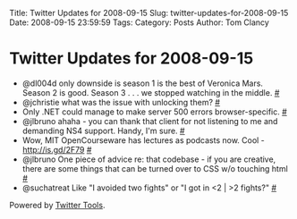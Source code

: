 Title: Twitter Updates for 2008-09-15
Slug: twitter-updates-for-2008-09-15
Date: 2008-09-15 23:59:59
Tags: 
Category: Posts
Author: Tom Clancy

# Twitter Updates for 2008-09-15

<ul>
	<li>@dl004d only downside is season 1 is the best of Veronica Mars. Season 2 is good. Season 3 . . . we stopped watching in the middle. <a href="http://twitter.com/tclancy/statuses/921965055">#</a></li>
	<li>@jchristie what was the issue with unlocking them? <a href="http://twitter.com/tclancy/statuses/922033463">#</a></li>
	<li>Only .NET could manage to make server 500 errors browser-specific. <a href="http://twitter.com/tclancy/statuses/922091236">#</a></li>
	<li>@jlbruno ahaha - you can thank that client for not listening to me and demanding NS4 support. Handy, I'm sure. <a href="http://twitter.com/tclancy/statuses/922154779">#</a></li>
	<li>Wow, MIT OpenCourseware has lectures as podcasts now. Cool - <a href="http://is.gd/2F79" rel="nofollow">http://is.gd/2F79</a> <a href="http://twitter.com/tclancy/statuses/922155500">#</a></li>
	<li>@jlbruno One piece of advice re: that codebase - if you are creative, there are some things that can be turned over to CSS w/o touching html <a href="http://twitter.com/tclancy/statuses/922156374">#</a></li>
	<li>@suchatreat Like "I avoided two fights" or "I got in &lt;2 | &gt;2 fights?" <a href="http://twitter.com/tclancy/statuses/922358208">#</a></li>
</ul>
<p>Powered by <a href="http://alexking.org/projects/wordpress">Twitter Tools</a>.</p>
